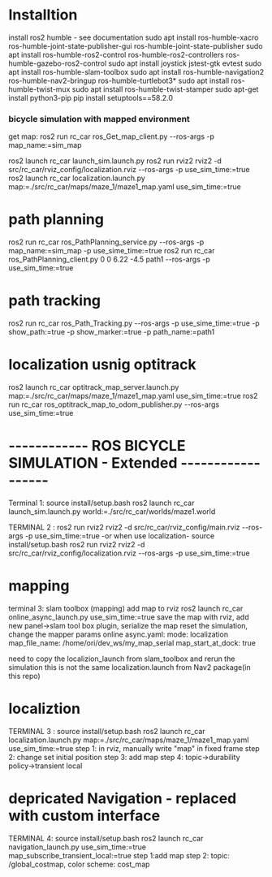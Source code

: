 # Installtion
install ros2 humble - see documentation 
sudo apt install ros-humble-xacro ros-humble-joint-state-publisher-gui ros-humble-joint-state-publisher
sudo apt install ros-humble-ros2-control ros-humble-ros2-controllers ros-humble-gazebo-ros2-control
sudo apt install joystick jstest-gtk evtest 
sudo apt install ros-humble-slam-toolbox
sudo apt install ros-humble-navigation2 ros-humble-nav2-bringup ros-humble-turtlebot3*
sudo apt install ros-humble-twist-mux 
sudo apt install ros-humble-twist-stamper
sudo apt-get install python3-pip
pip install setuptools==58.2.0


### bicycle simulation with mapped environment
get map: 
ros2 run rc_car ros_Get_map_client.py --ros-args -p map_name:=sim_map



ros2 launch rc_car launch_sim.launch.py 
ros2 run rviz2 rviz2 -d src/rc_car/rviz_config/localization.rviz --ros-args -p use_sim_time:=true
ros2 launch rc_car localization.launch.py map:=./src/rc_car/maps/maze_1/maze1_map.yaml use_sim_time:=true
# path planning
ros2 run rc_car ros_PathPlanning_service.py --ros-args -p map_name:=sim_map -p use_sime_time:=true
ros2 run rc_car ros_PathPlanning_client.py 0 0 6.22 -4.5 path1 --ros-args -p use_sim_time:=true 
# path tracking
ros2 run rc_car ros_Path_Tracking.py --ros-args -p use_sime_time:=true -p show_path:=true -p show_marker:=true -p path_name:=path1


# localization usnig optitrack
ros2 launch rc_car optitrack_map_server.launch.py map:=./src/rc_car/maps/maze_1/maze1_map.yaml use_sim_time:=true
ros2 run rc_car ros_optitrack_map_to_odom_publisher.py --ros-args use_sim_time:=true


# ------------ ROS BICYCLE SIMULATION - Extended ------------------
Terminal 1:
source install/setup.bash
ros2 launch rc_car launch_sim.launch.py world:=./src/rc_car/worlds/maze1.world

TERMINAL 2 :
ros2 run rviz2 rviz2 -d src/rc_car/rviz_config/main.rviz --ros-args -p use_sim_time:=true
-or when use localization-
source install/setup.bash
ros2 run rviz2 rviz2 -d src/rc_car/rviz_config/localization.rviz --ros-args -p use_sim_time:=true


# mapping
terminal 3: slam toolbox (mapping)
add map to rviz
ros2 launch rc_car online_async_launch.py use_sim_time:=true
save the map with rviz, add new panel->slam tool box plugin, serialize the map
reset the simulation, 
change the mapper params online async.yaml:
mode: localization
map_file_name: /home/ori/dev_ws/my_map_serial
map_start_at_dock: true

need to copy the localizion_launch from slam_toolbox and rerun the simulation
this is not the same localization.launch from Nav2 package(in this repo)

# localiztion
TERMINAL 3 :
source install/setup.bash
ros2 launch rc_car localization.launch.py map:=./src/rc_car/maps/maze_1/maze1_map.yaml use_sim_time:=true
step 1: in rviz, manually write "map" in fixed frame
step 2: change set initial position
step 3: add map
step 4: topic->durability policy->transient local

# depricated Navigation - replaced with custom interface
TERMINAL 4:
source install/setup.bash
ros2 launch rc_car navigation_launch.py use_sim_time:=true map_subscribe_transient_local:=true
step 1:add map
step 2: topic: /global_costmap, color scheme: cost_map






<!-- git clone -b humble https://github.com/ros-controls/gazebo_ros2_control -->